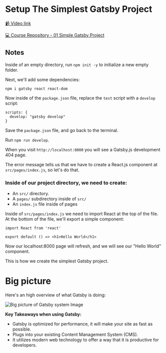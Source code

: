 # Setup The Simplest Gatsby Project

[📹 Video link](https://www.egghead.io/lessons/gatsby-setup-the-simplest-gatsby-project)

[💻 Course Repository - 01 Simple Gatsby Project](https://github.com/Khaledgarbaya/moving-from-cra-to-gatsby-course/releases/tag/01-simple-gatsby-project)

## Notes

Inside of an empty directory, run `npm init -y` to initialize a new empty folder.

Next, we'll add some dependencies:

```
npm i gatsby react react-dom
```

Now inside of the `package.json` file, replace the `test` script with a `develop` script:

```
scripts: {
  develop: "gatsby develop"
}
```

Save the `package.json` file, and go back to the terminal.

Run `npm run develop`.

When you visit `http://localhost:8000` you will see a Gatsby.js development 404 page.

The error message tells us that we have to create a React.js component at `src/pages/index.js`, so let's do that.

### Inside of our project directory, we need to create:

- An `src/` directory.
- A `pages/` subdirectory inside of `src/`
- An `index.js` file inside of pages

Inside of `src/pages/index.js` we need to import React at the top of the file. At the bottom of the file, we'll export a simple component:

```
import React from 'react'

export default () => <h1>Hello World</h1>
```

Now our localhost:8000 page will refresh, and we will see our "Hello World" component.

This is how we create the simplest Gatsby project.

# Big picture

Here's an high overview of what Gatsby is doing:

![ Big picture of Gatsby system Image](https://res.cloudinary.com/dg3gyk0gu/image/upload/v1597423576/transcript-images/01-sketch-note-gatsby-system.png)

**Key Takeaways when using Gatsby:**

- Gatsby is optimized for performance, it will make your site as fast as possible.
- Plugs into your existing Content Management System (CMS).
- It utilizes modern web technology to offer a way that it is productive for developers.
